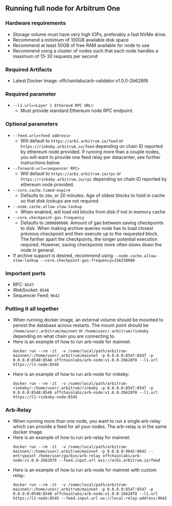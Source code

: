 ## Running full node for Arbitrum One

### Hardware requirements

- Storage volume must have very high IOPs, preferably a fast NVMe drive.
- Recommend a minimum of 100GB available disk space
- Recommend at least 50GB of free RAM available for node to use
- Recommend using a cluster of nodes such that each node handles a maximum of 15-30 requests per second

### Required Artifacts

- Latest Docker Image: offchainlabs/arb-validator:v1.0.0-2b628f8

### Required parameter

- `--l1.url=<Layer 1 Ethereum RPC URL>`
  - Must provide standard Ethereum node RPC endpoint.

### Optional parameters

- `--feed.url=<feed address>`
  - Will default to `https://arb1.arbitrum.io/feed` or `https://rinkeby.arbitrum.io/feed` depending on chain ID reported by ethereum node provided. If running more than a couple nodes, you will want to provide one feed relay per datacenter, see further instructions below.
- `--forward-url=<sequencer RPC>`
  - Will default to `https://arb1.arbitrum.io/rpc` or `https://rinkeby.arbitrum.io/rpc` depending on chain ID reported by ethereum node provided.
- `--core.cache.timed-expire`
  - Defaults to `20m`, or 20 minutes. Age of oldest blocks to hold in cache so that disk lookups are not required
- `--node.cache.allow-slow-lookup`
  - When enabled, will load old blocks from disk if not in memory cache
- `--core.checkpoint-gas-frequency`
  - Defaults to `1000000000`. Amount of gas between saving checkpoints to disk. When making archive queries node has to load closest previous checkpoint and then execute up to the requested block. The farther apart the checkpoints, the longer potential execution required. However, saving checkpoints more often slows down the node in general.
- If archive support is desired, recommend using `--node.cache.allow-slow-lookup --core.checkpoint-gas-frequency=156250000`

### Important ports

- RPC: `8547`
- WebSocket: `8548`
- Sequencer Feed: `9642`

### Putting it all together

- When running docker image, an external volume should be mounted to persist the database across restarts. The mount point should be `/home/user/.arbitrum/mainnet` or `/home/user/.arbitrum/rinkeby` depending on what chain you are connecting to.
- Here is an example of how to run arb-node for mainnet:
  ```
  docker run --rm -it  -v /some/local/path/arbitrum-mainnet/:/home/user/.arbitrum/mainnet -p 0.0.0.0:8547:8547 -p 0.0.0.0:8548:8548 offchainlabs/arb-node:v1.0.0-2b628f8 --l1.url https://l1-node:8545
  ```
- Here is an example of how to run arb-node for rinkeby:
  ```
  docker run --rm -it  -v /some/local/path/arbitrum-rinkeby/:/home/user/.arbitrum/rinkeby -p 0.0.0.0:8547:8547 -p 0.0.0.0:8548:8548 offchainlabs/arb-node:v1.0.0-2b628f8 --l1.url https://l1-rinkeby-node:8545
  ```

### Arb-Relay

- When running more than one node, you want to run a single arb-relay which can provide a feed for all your nodes.
  The arb-relay is in the same docker image.
- Here is an example of how to run arb-relay for mainnet:
  ```
  docker run --rm -it  -v /some/local/path/arbitrum-mainnet/:/home/user/.arbitrum/mainnet -p 0.0.0.0:9642:9642 --entrypoint /home/user/go/bin/arb-relay offchainlabs/arb-node:v1.0.0-2b628f8 --feed.input.url wss://arb1.arbitrum.io/feed
  ```
- Here is an example of how to run arb-node for mainnet with custom relay:
  ```
  docker run --rm -it  -v /some/local/path/arbitrum-mainnet/:/home/user/.arbitrum/mainnet -p 0.0.0.0:8547:8547 -p 0.0.0.0:8548:8548 offchainlabs/arb-node:v1.0.0-2b628f8 --l1.url https://l1-node:8545 --feed.input.url ws://local-relay-address:9642
  ```
